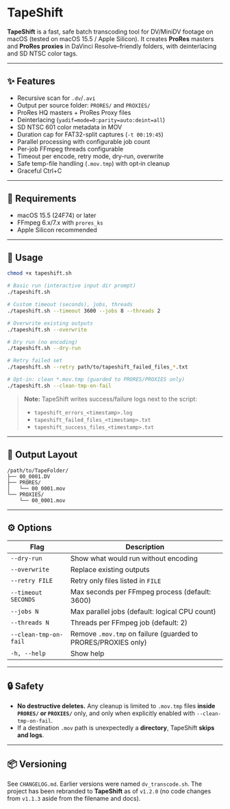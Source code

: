 # TapeShift

**TapeShift** is a fast, safe batch transcoding tool for DV/MiniDV footage on macOS (tested on macOS 15.5 / Apple Silicon). It creates **ProRes** masters and **ProRes proxies** in DaVinci Resolve–friendly folders, with deinterlacing and SD NTSC color tags.

---

## ✨ Features

- Recursive scan for `.dv`/`.avi`
- Output per source folder: `PRORES/` and `PROXIES/`
- ProRes HQ masters + ProRes Proxy files
- Deinterlacing (`yadif=mode=0:parity=auto:deint=all`)
- SD NTSC 601 color metadata in MOV
- Duration cap for FAT32-split captures (`-t 00:19:45`)
- Parallel processing with configurable job count
- Per-job FFmpeg threads configurable
- Timeout per encode, retry mode, dry-run, overwrite
- Safe temp-file handling (`.mov.tmp`) with opt‑in cleanup
- Graceful Ctrl+C

---

## 🧰 Requirements

- macOS 15.5 (24F74) or later
- FFmpeg 6.x/7.x with `prores_ks`
- Apple Silicon recommended

---

## 🚀 Usage

```bash
chmod +x tapeshift.sh

# Basic run (interactive input dir prompt)
./tapeshift.sh

# Custom timeout (seconds), jobs, threads
./tapeshift.sh --timeout 3600 --jobs 8 --threads 2

# Overwrite existing outputs
./tapeshift.sh --overwrite

# Dry run (no encoding)
./tapeshift.sh --dry-run

# Retry failed set
./tapeshift.sh --retry path/to/tapeshift_failed_files_*.txt

# Opt-in: clean *.mov.tmp (guarded to PRORES/PROXIES only)
./tapeshift.sh --clean-tmp-on-fail
```

> **Note:** TapeShift writes success/failure logs next to the script:  
> - `tapeshift_errors_<timestamp>.log`  
> - `tapeshift_failed_files_<timestamp>.txt`  
> - `tapeshift_success_files_<timestamp>.txt`

---

## 📁 Output Layout

```
/path/to/TapeFolder/
├── 00_0001.DV
├── PRORES/
│   └── 00_0001.mov
└── PROXIES/
    └── 00_0001.mov
```

---

## ⚙️ Options

| Flag                | Description |
|---------------------|-------------|
| `--dry-run`         | Show what would run without encoding |
| `--overwrite`       | Replace existing outputs |
| `--retry FILE`      | Retry only files listed in `FILE` |
| `--timeout SECONDS` | Max seconds per FFmpeg process (default: 3600) |
| `--jobs N`          | Max parallel jobs (default: logical CPU count) |
| `--threads N`       | Threads per FFmpeg job (default: 2) |
| `--clean-tmp-on-fail` | Remove `.mov.tmp` on failure (guarded to PRORES/PROXIES only) |
| `-h, --help`        | Show help |

---

## 🔒 Safety

- **No destructive deletes.** Any cleanup is limited to `.mov.tmp` files **inside `PRORES/` or `PROXIES/`** only, and only when explicitly enabled with `--clean-tmp-on-fail`.
- If a destination `.mov` path is unexpectedly a **directory**, TapeShift **skips and logs**.

---

## 📦 Versioning

See `CHANGELOG.md`. Earlier versions were named `dv_transcode.sh`. The project has been rebranded to **TapeShift** as of `v1.2.0` (no code changes from `v1.1.3` aside from the filename and docs).
